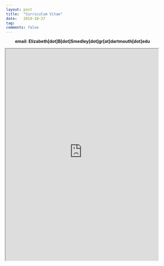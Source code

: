 ```yaml
---
layout: post
title:  "Curriculum Vitae"
date:   2019-10-27
tag:
comments: false
---
```


<center><b>email: Elizabeth[dot]B[dot]Smedley[dot]gr[at]dartmouth[dot]edu</b></center>


<p></p>
<p></p>
<iframe src="https://raw.githubusercontent.com/ebsmedley/ebsmedley.github.io/master/assets/Smedley_CV_2019.pdf"
width="100%" height = "700px"
align="right">
</iframe>